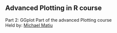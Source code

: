 
## Advanced Plotting in R course

Part 2: GGplot Part of the advanced Plotting course <br>
Held by: [Michael Matiu](https://rmeetupbz.pages.scientificnet.org/website/authors/mmatiu/)
